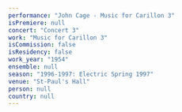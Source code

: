 ```yaml
---
performance: "John Cage - Music for Carillon 3"
isPremiere: null
concert: "Concert 3"
work: "Music for Carillon 3"
isCommission: false
isResidency: false
work_year: "1954"
ensemble: null
season: "1996-1997: Electric Spring 1997"
venue: "St-Paul's Hall"
person: null
country: null
---
```


